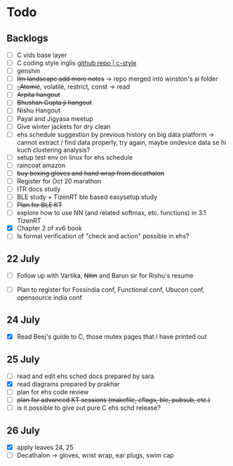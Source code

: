 # Todo

## Backlogs

- [ ] C vids base layer
- [ ] C coding style inglis [github repo | c-style](https://github.com/mcinglis/c-style)
- [ ] genshin
- [ ] ~~llm landscape add more notes~~ -> repo merged into winston's ai folder
- [ ] ~~_Atomic~~, volatile, restrict, const -> read
- [ ] ~~Arpita hangout~~
- [ ] ~~Bhushan Gupta ji hangout~~
- [ ] Nishu Hangout
- [ ] Payal and Jigyasa meetup
- [ ] Give winter jackets for dry clean
- [ ] ehs schedule suggestion by previous history on big data platform -> cannot extract / find data properly, try again, maybe ondevice data se hi kuch clustering analysis?
- [ ] setup test env on linux for ehs schedule
- [ ] raincoat amazon
- [ ] ~~buy boxing gloves and hand wrap from decathalon~~
- [ ] Register for Oct 20 marathon
- [ ] ITR docs study
- [ ] BLE study + TizenRT ble based easysetup study
- [ ] ~~Plan for BLE KT~~
- [ ] explore how to use NN (and related softmax, etc. functions) in 3.1 TizenRT
- [x] Chapter 2 of xv6 book
- [ ] Is formal verification of "check and action" possible in ehs?

## 22 July

- [ ] Follow up with Vartika, ~~Nitin~~ and Barun sir for Rishu's resume
- [ ] Plan to register for Fossindia conf, Functional conf, Ubucon conf, opensource india conf


## 24 July

- [x] Read Beej's guide to C, those mutex pages that I have printed out

## 25 July

- [ ] read and edit ehs sched docs prepared by sara
- [x] read diagrams prepared by prakhar
- [ ] plan for ehs code review
- [ ] ~~plan for advanced KT sessions (makefile, cflags, ble, pubsub, etc.)~~
- [ ] is it possible to give out pure C ehs schd release?

## 26 July

- [x] apply leaves 24, 25
- [ ] Decathalon -> gloves, wrist wrap, ear plugs, swim cap
